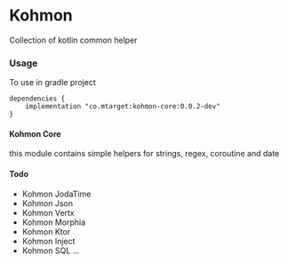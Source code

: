 # Kohmon

Collection of kotlin common helper


### Usage

To use in gradle project
    
    dependencies {
        implementation "co.mtarget:kohmon-core:0.0.2-dev"
    }
    

#### Kohmon Core

this module contains simple helpers for strings, regex, coroutine and date

#### Todo

- Kohmon JodaTime
- Kohmon Json
- Kohmon Vertx
- Kohmon Morphia
- Kohmon Ktor
- Kohmon Inject
- Kohmon SQL
...
